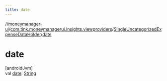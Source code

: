 ```yaml
---
title: date
---
```

//[moneymanager-ui](../../../index.html)/[com.tink.moneymanagerui.insights.viewproviders](../index.html)/[SingleUncategorizedExpenseDataHolder](index.html)/[date](date.html)



# date



[androidJvm]\
val [date](date.html): [String](https://kotlinlang.org/api/latest/jvm/stdlib/kotlin/-string/index.html)




